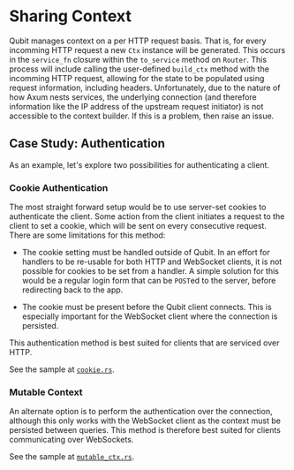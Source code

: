 # Sharing Context

Qubit manages context on a per HTTP request basis. That is, for every incomming HTTP request a new
`Ctx` instance will be generated. This occurs in the `service_fn` closure within the `to_service`
method on `Router`. This process will include calling the user-defined `build_ctx` method with the
incomming HTTP request, allowing for the state to be populated using request information, including
headers. Unfortunately, due to the nature of how Axum nests services, the underlying connection
(and therefore information like the IP address of the upstream request initiator) is not accessible
to the context builder. If this is a problem, then raise an issue.

## Case Study: Authentication

As an example, let's explore two possibilities for authenticating a client.

### Cookie Authentication

The most straight forward setup would be to use server-set cookies to authenticate the client. Some
action from the client initiates a request to the client to set a cookie, which will be sent on
every consecutive request. There are some limitations for this method:

- The cookie setting must be handled outside of Qubit. In an effort for handlers to be re-usable
  for both HTTP and WebSocket clients, it is not possible for cookies to be set from a handler. A
  simple solution for this would be a regular login form that can be `POST`ed to the server, before
  redirecting back to the app.

- The cookie must be present before the Qubit client connects. This is especially important for the
  WebSocket client where the connection is persisted.

This authentication method is best suited for clients that are serviced over HTTP.

See the sample at [`cookie.rs`](../examples/authentication/src/cookie.rs).

### Mutable Context

An alternate option is to perform the authentication over the connection, although this only works
with the WebSocket client as the context must be persisted between queries. This method is
therefore best suited for clients communicating over WebSockets.

See the sample at [`mutable_ctx.rs`](../examples/authentication/src/mutable_ctx.rs).
